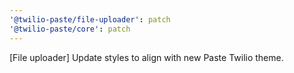 ```yaml
---
'@twilio-paste/file-uploader': patch
'@twilio-paste/core': patch
---
```


[File uploader] Update styles to align with new Paste Twilio theme.
